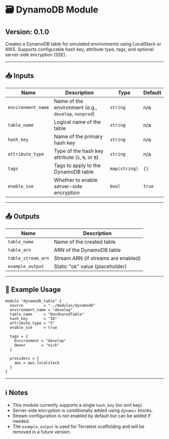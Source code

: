 # 🗃️ DynamoDB Module

## Version: 0.1.0

Creates a DynamoDB table for simulated environments using LocalStack or AWS. Supports configurable hash key, attribute type, tags, and optional server-side encryption (SSE).

---

## 📥 Inputs

| Name              | Description                                           | Type          | Default  |
|-------------------|-------------------------------------------------------|---------------|----------|
| `environment_name`| Name of the environment (e.g., `develop`, `nonprod`) | `string`      | n/a      |
| `table_name`      | Logical name of the table                             | `string`      | n/a      |
| `hash_key`        | Name of the primary hash key                          | `string`      | n/a      |
| `attribute_type`  | Type of the hash key attribute (`S`, `N`, or `B`)     | `string`      | n/a      |
| `tags`            | Tags to apply to the DynamoDB table                   | `map(string)` | `{}`     |
| `enable_sse`      | Whether to enable server-side encryption              | `bool`        | `true`   |

---

## 📤 Outputs

| Name               | Description                         |
|--------------------|-------------------------------------|
| `table_name`       | Name of the created table           |
| `table_arn`        | ARN of the DynamoDB table           |
| `table_stream_arn` | Stream ARN (if streams are enabled) |
| `example_output`   | Static "ok" value (placeholder)     |

---

## 🧪 Example Usage

```hcl
module "dynamodb_table" {
  source         = "../modules/dynamodb"
  environment_name = "develop"
  table_name     = "DevSharedTable"
  hash_key       = "ID"
  attribute_type = "S"
  enable_sse     = true

  tags = {
    Environment = "develop"
    Owner       = "nick"
  }

  providers = {
    aws = aws.localstack
  }
}
```

---

## ℹ️ Notes

- This module currently supports a single `hash_key` (no sort key).
- Server-side encryption is conditionally added using `dynamic` blocks.
- Stream configuration is not enabled by default but can be added if needed.
- The `example_output` is used for Terratest scaffolding and will be removed in a future version.
